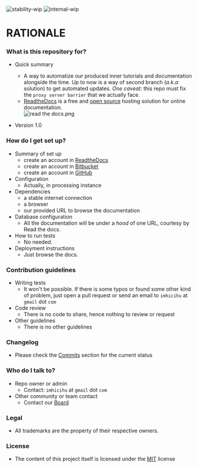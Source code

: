 ![stability-wip](https://img.shields.io/badge/stability-work_in_progress-lightgrey.svg)
![internal-wip](https://img.shields.io/badge/Internal%20use%3A-stable-green.svg)

# RATIONALE #

### What is this repository for? ###

* Quick summary
    - A way to automatize our produced inner tutorials and documentation alongside  the time.  Up to now is a way of second branch (_a.k.a_ solution)  to get automated updates. _One caveat_: this repo must fix the `proxy server barrier` that we actually face.
    - [ReadtheDocs](https://readthedocs.org/) is a free and [open source](https://docs.readthedocs.io/en/latest/open-source-philosophy.html) hosting solution for online documentation.    
![read the docs.png](https://bitbucket.org/repo/7EGyxon/images/2863984415-read%20the%20docs.png)

* Version 1.0

### How do I get set up? ###

* Summary of set up
    - create an account in [ReadtheDocs](https://readthedocs.org/)
	- create an account in [Bitbucket](https://bitbucket.org/)
    - create an account in [GitHub](http://github.com/)
* Configuration
    - Actually, in processing instance
* Dependencies
    - a stable internet connection
    - a browser
    - our provided URL to browse the documentation
* Database configuration
    - All the documentation will be under a _hood_ of one URL, courtesy by Read the docs.
* How to run tests
    - No needed. 
* Deployment instructions
    - Just browse the docs.

### Contribution guidelines ###

* Writing tests
    - It won't be possible. If there is some typos or found some other kind of problem, just open a pull request or send an email to `imhicihu` at `gmail` dot `com` 
* Code review
    - There is no code to share, hence nothing to review or request
* Other guidelines
    - There is no other guidelines

### Changelog ###

* Please check the [Commits](https://bitbucket.org/imhicihu/documentation-migration-to-read-the-docs-experimental/commits/) section for the current status

### Who do I talk to? ###

* Repo owner or admin
     - Contact: `imhicihu` at `gmail` dot `com`
* Other community or team contact
     - Contact our [Board](https://bitbucket.org/imhicihu/documentation-migration-to-read-the-docs-experimental/addon/trello/trello-board)

### Legal ###

* All trademarks are the property of their respective owners.

### License ###

* The content of this project itself is licensed under the [MIT](https://opensource.org/licenses/MIT) license 